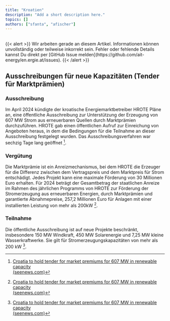 ```yaml
---
title: "Kroatien"
description: "Add a short description here."
topics: []
authors: ["sfanta", "afischer"]
---
```


<br>
{{< alert >}}
Wir arbeiten gerade an diesem Artikel. Informationen können unvollständig oder teilweise inkorrekt sein. Fehler oder fehlende Details kannst Du direkt per [GitHub Issue melden](https://github.com/ait-energy/en.ergie.at/issues).
{{< /alert >}}

## Ausschreibungen für neue Kapazitäten (Tender für Marktprämien)

### Ausschreibung

Im April 2024 kündigte der kroatische Energiemarktbetreiber HROTE Pläne an, eine öffentliche Ausschreibung zur Unterstützung der Erzeugung von 607&nbsp;MW Strom aus erneuerbaren Quellen durch Marktprämien durchzuführen. HROTE gab einen öffentlichen Aufruf zur Einreichung von Angeboten heraus, in dem die Bedingungen für die Teilnahme an dieser Ausschreibung festgelegt wurden. Das Ausschreibungsverfahren war sechzig Tage lang geöffnet [^1].

### Vergütung

Die Marktprämie ist ein Anreizmechanismus, bei dem HROTE die Erzeuger für die Differenz zwischen dem Vertragspreis und dem Marktpreis für Strom entschädigt. Jedes Projekt kann eine maximale Förderung von 30&nbsp;Millionen Euro erhalten. Für 2024 beträgt der Gesamtbetrag der staatlichen Anreize im Rahmen des jährlichen Programms von HROTE zur Förderung der Stromerzeugung aus erneuerbaren Energien, durch Marktprämien und garantierte Abnahmepreise, 257,2&nbsp;Millionen Euro für Anlagen mit einer installierten Leistung von mehr als 200kW [^1].

### Teilnahme

Die öffentliche Ausschreibung ist auf neue Projekte beschränkt, insbesondere 150 MW Windkraft, 450 MW Solarenergie und 7,25&nbsp;MW kleine Wasserkraftwerke. Sie gilt für Stromerzeugungskapazitäten von mehr als 200 kW [^1].

<!-- Fußnoten -->

[^1]: [Croatia to hold tender for market premiums for 607 MW in renewable capacity<br>(seenews.com)](https://seenews.com/news/croatia-to-hold-tender-for-market-premiums-for-607-mw-in-renewable-capacity-854575)
